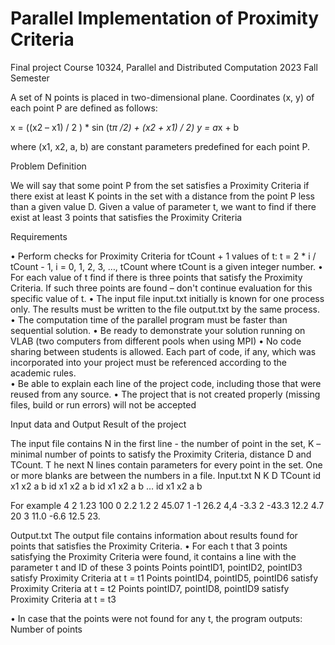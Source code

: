 # Parallel Implementation of Proximity Criteria
Final project
Course 10324, Parallel and Distributed Computation
2023 Fall Semester

A set of N points is placed in two-dimensional plane. Coordinates (x, y) of each point P are defined as follows:

x = ((x2 – x1) / 2 ) * sin (t*π /2) + (x2 + x1) / 2) 
y = a*x + b

where (x1, x2, a, b) are constant parameters predefined for each point P.

Problem Definition

We will say that some point P from the set satisfies a Proximity Criteria if there exist at least K points in the set with a distance from the point P less than a given value D.
Given a value of parameter t, we want to find if there exist at least 3 points that satisfies the Proximity Criteria 

Requirements

•	Perform checks for Proximity Criteria for tCount + 1 values of  t:
 t = 2 * i / tCount  - 1,          i = 0,  1,  2,  3, …,  tCount
		where tCount is a given integer number.
•	For each value of t find if there is three points that satisfy the Proximity Criteria. If such three points are found – don't continue evaluation for this specific value of t. 
•	The input file input.txt initially is known for one process only. The results must be written to the file output.txt by the same process. 
•	The computation time of the parallel program must be faster than sequential solution. 
•	Be ready to demonstrate your solution running on VLAB (two computers from different pools when using MPI)
•	No code sharing between students is allowed. Each part of code, if any, which was incorporated into your project must be referenced according to the academic rules.  
•	Be able to explain each line of the project code, including those that were reused from any source. 
•	The project that is not created properly (missing files, build or run errors) will not be accepted


Input data and Output Result of the project

The input file contains N in the first line - the number of point in the set, K – minimal number of points to satisfy the Proximity Criteria, distance D  and TCount. T
he next N lines contain parameters for every point in the set. One or more blanks are between the numbers in a file.
Input.txt
N   K   D   TCount
id   x1    x2    a    b
id   x1    x2    a    b
id   x1    x2    a    b
…
id   x1    x2    a    b

For example
4      2      1.23     100
0    2.2     1.2      2       45.07
1    -1       26.2    4,4    -3.3
2    -43.3   12.2   4.7     20
3    11.0    -6.6    12.5   23. 

Output.txt
The output file contains information about results found for points that satisfies the Proximity Criteria. 
•	For each t that 3 points satisfying the Proximity Criteria were found, it contains a line with the parameter t and ID of these 3 points
Points  pointID1, pointID2, pointID3 satisfy Proximity Criteria at t = t1 
Points  pointID4, pointID5, pointID6 satisfy Proximity Criteria at t = t2
Points  pointID7, pointID8, pointID9 satisfy Proximity Criteria at t = t3

•	In case that the points were not found for any t, the program outputs:
Number of points
